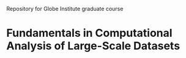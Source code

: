 Repository for Globe Institute graduate course
# Fundamentals in Computational Analysis of Large-Scale Datasets
